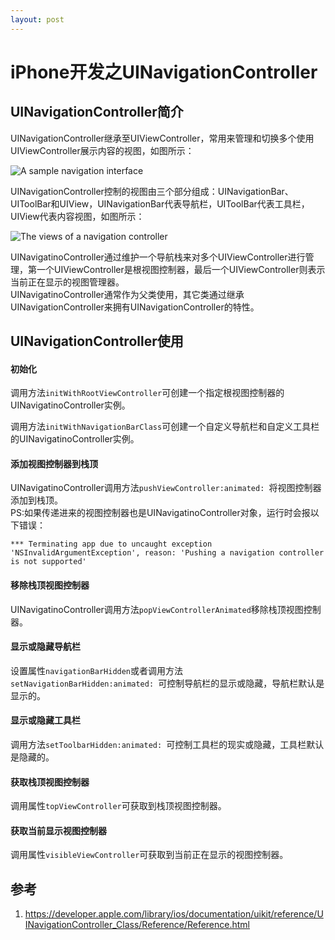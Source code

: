 ```yaml
---
layout: post
---
```


# iPhone开发之UINavigationController

## UINavigationController简介
	
UINavigationController继承至UIViewController，常用来管理和切换多个使用UIViewController展示内容的视图，如图所示：  

![A sample navigation interface](https://developer.apple.com/library/ios/documentation/uikit/reference/UINavigationController_Class/Art/navigation_interface_2x.png)

UINavigationController控制的视图由三个部分组成：UINavigationBar、UIToolBar和UIView，UINavigationBar代表导航栏，UIToolBar代表工具栏，UIView代表内容视图，如图所示：

![The views of a navigation controller](https://developer.apple.com/library/ios/documentation/uikit/reference/UINavigationController_Class/Art/NavigationViews_2x.png)

UINavigatinoController通过维护一个导航栈来对多个UIViewController进行管理，第一个UIViewController是根视图控制器，最后一个UIViewController则表示当前正在显示的视图管理器。  
UINavigatinoController通常作为父类使用，其它类通过继承UINavigationController来拥有UINavigationController的特性。  
	
## UINavigationController使用

#### 初始化

调用方法`initWithRootViewController`可创建一个指定根视图控制器的UINavigatinoController实例。

调用方法`initWithNavigationBarClass`可创建一个自定义导航栏和自定义工具栏的UINavigatinoController实例。

#### 添加视图控制器到栈顶

UINavigatinoController调用方法`pushViewController:animated: `将视图控制器添加到栈顶。  
PS:如果传递进来的视图控制器也是UINavigatinoController对象，运行时会报以下错误：   

	*** Terminating app due to uncaught exception 'NSInvalidArgumentException', reason: 'Pushing a navigation controller is not supported'

#### 移除栈顶视图控制器

UINavigatinoController调用方法`popViewControllerAnimated`移除栈顶视图控制器。

#### 显示或隐藏导航栏

设置属性`navigationBarHidden`或者调用方法`setNavigationBarHidden:animated: `可控制导航栏的显示或隐藏，导航栏默认是显示的。

#### 显示或隐藏工具栏

调用方法`setToolbarHidden:animated: `可控制工具栏的现实或隐藏，工具栏默认是隐藏的。

#### 获取栈顶视图控制器

调用属性`topViewController`可获取到栈顶视图控制器。

#### 获取当前显示视图控制器

调用属性`visibleViewController`可获取到当前正在显示的视图控制器。

## 参考

1. <https://developer.apple.com/library/ios/documentation/uikit/reference/UINavigationController_Class/Reference/Reference.html>